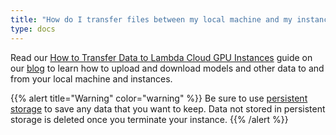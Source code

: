 ```yaml
---
title: "How do I transfer files between my local machine and my instances?"
type: docs
---
```


Read our
[How to Transfer Data to Lambda Cloud GPU Instances](https://lambdalabs.com/blog/downloading-data-sets-lambda-cloud/)
guide on our [blog](https://lambdalabs.com/blog/) to learn how to upload and
download models and other data to and from your local machine and instances.

{{% alert title="Warning" color="warning" %}}
Be sure to use
[persistent storage](https://lambdalabs.com/blog/persistent-storage-beta/) to
save any data that you want to keep. Data not stored in persistent storage is
deleted once you terminate your instance.
{{% /alert %}}
